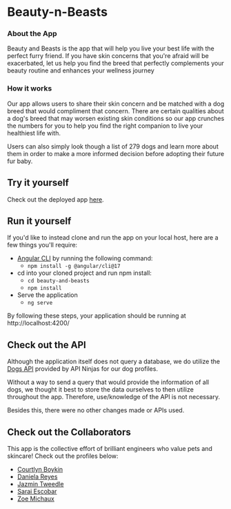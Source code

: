 # Beauty-n-Beasts
### About the App
Beauty and Beasts is the app that will help you live your best life with the perfect furry friend. If you have skin concerns that you're afraid will be exacerbated, let us help you find the breed that perfectly complements your beauty routine and enhances your wellness journey

### How it works
Our app allows users to share their skin concern and be matched with a dog breed that would compliment that concern. There are certain qualities about a dog's breed that may worsen existing skin conditions so our app crunches the numbers for you to help you find the right companion to live your healthiest life with.

 Users can also simply look though a list of 279 dogs and learn more about them in order to make a more informed decision before adopting their future fur baby.

## Try it yourself
Check out the deployed app [here](https://beautynbeasts.netlify.app). 

## Run it yourself
If you'd like to instead clone and run the app on your local host, here are a few things you'll require:
* [Angular CLI](https://v17.angular.io/cli#installing-angular-cli) by running the following command:
    * ```npm install -g @angular/cli@17```
* cd into your cloned project and run npm install:
    * ```cd beauty-and-beasts```
    * ```npm install```
* Serve the application
    * ```ng serve```

By following these steps, your application should be running at http://localhost:4200/

## Check out the API 
Although the application itself does not query a database, we do utilize the [Dogs API](https://api-ninjas.com/api/dogs) provided by API Ninjas for our dog profiles. 

Without a way to send a query that would provide the information of all dogs, we thought it best to store the data ourselves to then utilize throughout the app. Therefore, use/knowledge of the API is not necessary. 

Besides this, there were no other changes made or APIs used.

## Check out the Collaborators
This app is the collective effort of brilliant engineers who value pets and skincare! Check out the profiles below:

* [Courtlyn Boykin](https://github.com/courtlyncodes)
* [Daniela Reyes](https://github.com/drespana)
* [Jazmin Tweedle](https://github.com/jrtweedle1)
* [Sarai Escobar](https://github.com/saraiee17)
* [Zoe Michaux](https://github.com/zoemx)
